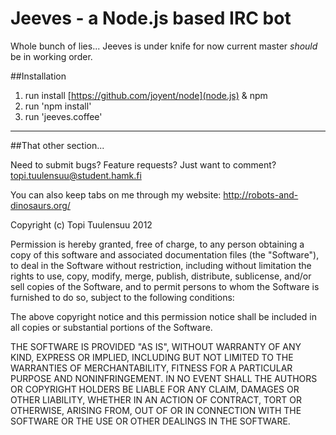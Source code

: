 Jeeves - a Node.js based IRC bot
=================================

Whole bunch of lies... Jeeves is under knife for now current master *should* be in working order.

##Installation
1. run install [https://github.com/joyent/node](node.js) & npm
2. run 'npm install'
3. run 'jeeves.coffee'

---------------------------------

##That other section...

Need to submit bugs? Feature requests? Just want to comment?
topi.tuulensuu@student.hamk.fi

You can also keep tabs on me through my website:
http://robots-and-dinosaurs.org/

Copyright (c) Topi Tuulensuu 2012

Permission is hereby granted, free of charge, to any person obtaining a copy of this software and associated documentation files (the "Software"), to deal in the Software without restriction, including without limitation the rights to use, copy, modify, merge, publish, distribute, sublicense, and/or sell copies of the Software, and to permit persons to whom the Software is furnished to do so, subject to the following conditions:

The above copyright notice and this permission notice shall be included in all copies or substantial portions of the Software.

THE SOFTWARE IS PROVIDED "AS IS", WITHOUT WARRANTY OF ANY KIND, EXPRESS OR IMPLIED, INCLUDING BUT NOT LIMITED TO THE WARRANTIES OF MERCHANTABILITY, FITNESS FOR A PARTICULAR PURPOSE AND NONINFRINGEMENT. IN NO EVENT SHALL THE AUTHORS OR COPYRIGHT HOLDERS BE LIABLE FOR ANY CLAIM, DAMAGES OR OTHER LIABILITY, WHETHER IN AN ACTION OF CONTRACT, TORT OR OTHERWISE, ARISING FROM, OUT OF OR IN CONNECTION WITH THE SOFTWARE OR THE USE OR OTHER DEALINGS IN THE SOFTWARE.
